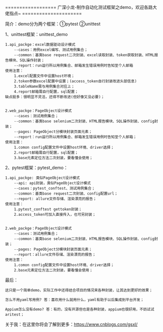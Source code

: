 ﻿﻿==================  广深小龙-制作自动化测试框架之demo，欢迎各路大佬指点~  =====================


简介：demo分为两个框架：①pytest     ②unittest


1、unittest框架：unittest_demo


	1.api_packge：excel数据驱动设计模式
		--cases：用例excel编写、测试用例集合；
		--common：基类base request二次封装、excel读取封装、token获取封装、HTML报告模块、SQL操作封装；
		--report：run运行所以用例集合、邮箱发生错误用例时告知至个人邮箱
	使用注意：
		1.excel配置文件中设置host环境；
		2.token参数excel配置中设置；(access_token自行封装改进头部信息)
		3.tableName需与用例集合对应上；
		4.report邮箱需自行配置，sql配置；
	缺点挺多：很明显不灵活，还得不断改进(但好像又没必要)；
	
		
	2.web_packge：PageObject设计模式
		--cases：测试用例集合；
		--common：基类base selenium二次封装、HTML报告模块、SQL操作封装、config封装；
		--pages: PageObject分模块封装页面元素；
		--report：run运行所以用例集合、邮箱发生错误用例时告知至个人邮箱；
	使用注意：		
		1.comon config配置文件中设置host环境、driver选择；
		2.report邮箱需自行配置，sql配置；
		3.base元素定位方法二次封装，要看懂会使用；


2、pytest框架：pytest_demo：


	1.api_packge: 类似PageObject设计模式
		--api: api封装，类似PageObject设计模式
		--cases：pytest_conftest、测试用例集合；
		--common：基类base request二次封装、config配置url；
		--report: allure文件存储、渲染漂亮的报告；
	使用注意：
		1.pytest_conftest gettoken封装；
		2.access_token可加入直接传入，也可另封装；
		
		
	2.web_packge：PageObject设计模式
		--cases：测试用例集合；
		--common：基类base selenium二次封装、HTML报告模块、SQL操作封装、config封装；
		--pages: PageObject分模块封装页面元素；
		--report：allure文件存储、渲染漂亮的报告；
	使用注意：		
		1.comon config配置文件中设置host环境、driver选择；
		2.base元素定位方法二次封装，要看懂会使用；


最后：

	这只是一个简单demo，实际工作中还得结合项目的情况来各种封装，让其达到更好的效果；
	
    怎么不用yaml写用例? 答：喜欢用什么就用什么，yaml有助于以后集成到平台开发；
    
	Appium怎么没有demo? 答：有的，没有开源但也是各种封装，appium也很好用，不妨试试aritest；
	
	
关于我：在这里你将会了解到更多：https://www.cnblogs.com/gsxl/
	
	
	
